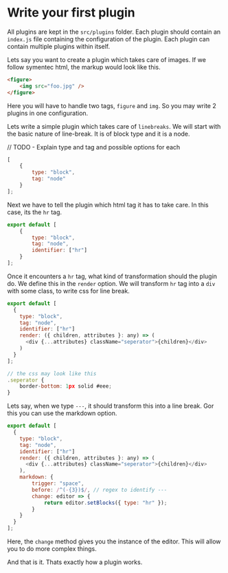 # Write your first plugin

All plugins are kept in the `src/plugins` folder. Each plugin should contain an `index.js` file containing the configuration of the plugin. Each plugin can contain multiple plugins within itself.

Lets say you want to create a plugin which takes care of images.
If we follow symentec html, the markup would look like this.

```html
<figure>
    <img src="foo.jpg" />
</figure>
```

Here you will have to handle two tags, `figure` and `img`. So you may write 2 plugins in one configuration.

Lets write a simple plugin which takes care of `linebreaks`.
We will start with the basic nature of line-break. It is of block type and it is a node.

// TODO - Explain type and tag and possible options for each

```js
[
    {
        type: "block",
        tag: "node"
    }
];
```

Next we have to tell the plugin which html tag it has to take care. In this case, its the `hr` tag.

```js
export default [
    {
        type: "block",
        tag: "node",
        identifier: ["hr"]
    }
];
```

Once it encounters a `hr` tag, what kind of transformation should the plugin do. We define this in the `render` option.
We will transform `hr` tag into a `div` with some class, to write css for line break.

```js
export default [
  {
    type: "block",
    tag: "node",
    identifier: ["hr"]
    render: ({ children, attributes }: any) => (
      <div {...attributes} className="seperator">{children}</div>
    )
  }
];

// the css may look like this
.seperator {
    border-bottom: 1px solid #eee;
}
```

Lets say, when we type `---`, it should transform this into a line break. Gor this you can
use the markdown option.

```js
export default [
  {
    type: "block",
    tag: "node",
    identifier: ["hr"]
    render: ({ children, attributes }: any) => (
      <div {...attributes} className="seperator">{children}</div>
    ),
    markdown: {
        trigger: "space",
        before: /^(-{3})$/, // regex to identify ---
        change: editor => {
            return editor.setBlocks({ type: "hr" });
        }
    }
  }
];
```

Here, the `change` method gives you the instance of the editor. This will allow you to do more complex things.

And that is it. Thats exactly how a plugin works.
